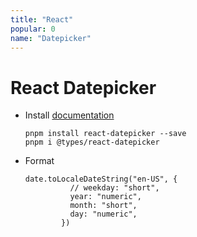 ```yaml
---
title: "React"
popular: 0
name: "Datepicker"
---
```


# React Datepicker

- Install [documentation](https://reactdatepicker.com/)

  ```
  pnpm install react-datepicker --save
  pnpm i @types/react-datepicker
  ```

- Format

  ```
  date.toLocaleDateString("en-US", {
            // weekday: "short",
            year: "numeric",
            month: "short",
            day: "numeric",
          })
  ```
